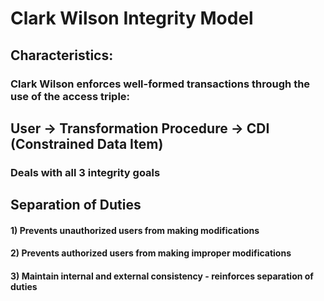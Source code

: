# Clark Wilson Integrity Model

## Characteristics:

### Clark Wilson enforces well-formed transactions through the use of the access triple:

## User -> Transformation Procedure -> CDI (Constrained Data Item)

### Deals with all 3 integrity goals

## Separation of Duties

#### 1) Prevents unauthorized users from making modifications

#### 2) Prevents authorized users from making improper modifications

#### 3) Maintain internal and external consistency - reinforces separation of duties
